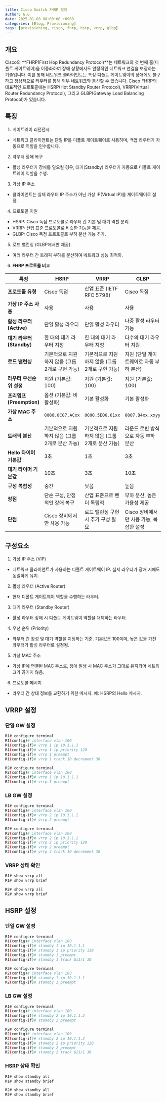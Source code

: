 ```yaml
---
title: Cisco Switch FHRP 설정
author: G.G
date: 2025-01-08 08:00:00 +0900
categories: [Blog, Provisioning]
tags: [provisioning, cisco, fhrp, hsrp, vrrp, glbp]
---
```


## 개요
Cisco의 **FHRP(First Hop Redundancy Protocol)**는 네트워크의 첫 번째 홉(디폴트 게이트웨이)을 이중화하여 장애 상황에서도 안정적인 네트워크 연결을 보장하는 기술입니다. 이를 통해 네트워크 클라이언트는 특정 디폴트 게이트웨이의 장애에도 불구하고 정상적으로 라우터를 통해 외부 네트워크와 통신할 수 있습니다. Cisco FHRP의 대표적인 프로토콜에는 HSRP(Hot Standby Router Protocol), VRRP(Virtual Router Redundancy Protocol), 그리고 GLBP(Gateway Load Balancing Protocol)가 있습니다.

## 특징
1. 게이트웨이 리던던시
- 네트워크 클라이언트는 단일 IP를 디폴트 게이트웨이로 사용하며, 백업 라우터가 자동으로 역할을 인수합니다.
2. 라우터 장애 복구
- 활성 라우터가 장애를 일으킬 경우, 대기(Standby) 라우터가 자동으로 디폴트 게이트웨이 역할을 수행.
3. 가상 IP 주소
- 클라이언트는 실제 라우터 IP 주소가 아닌 가상 IP(Virtual IP)를 게이트웨이로 설정.
4. 프로토콜 지원
- HSRP: Cisco 독점 프로토콜로 라우터 간 기본 및 대기 역할 분리.
- VRRP: 산업 표준 프로토콜로 비슷한 기능을 제공.
- GLBP: Cisco 독점 프로토콜로 부하 분산 기능 추가.
5. 로드 밸런싱 (GLBP에서만 제공):
- 여러 라우터 간 트래픽 부하를 분산하여 네트워크 성능 최적화.

6. **FHRP 프로토콜 비교**

| **특징**                     | **HSRP**                              | **VRRP**                              | **GLBP**                              |
|------------------------------|---------------------------------------|---------------------------------------|---------------------------------------|
| **프로토콜 유형**             | Cisco 독점                           | 산업 표준 (IETF RFC 5798)             | Cisco 독점                           |
| **가상 IP 주소 사용**         | 사용                                  | 사용                                  | 사용                                  |
| **활성 라우터 (Active)**      | 단일 활성 라우터                     | 단일 활성 라우터                     | 다중 활성 라우터 가능                |
| **대기 라우터 (Standby)**     | 한 대의 대기 라우터 지정              | 한 대의 대기 라우터 지정              | 다수의 대기 라우터 지원              |
| **로드 밸런싱**               | 기본적으로 지원하지 않음 (그룹 2개로 구현 가능) | 기본적으로 지원하지 않음 (그룹 2개로 구현 가능) | 지원 (단일 게이트웨이로 자동 부하 분산) |
| **라우터 우선순위 설정**      | 지원 (기본값: 100)                   | 지원 (기본값: 100)                   | 지원 (기본값: 100)                   |
| **프리엠프 (Preemption)**     | 옵션 (기본값: 비활성화)               | 기본 활성화                           | 기본 활성화                           |
| **가상 MAC 주소**             | `0000.0C07.ACxx`                     | `0000.5E00.01xx`                     | `0007.B4xx.xxyy`                     |
| **트래픽 분산**               | 기본적으로 지원하지 않음 (그룹 2개로 분산 가능) | 기본적으로 지원하지 않음 (그룹 2개로 분산 가능) | 라운드 로빈 방식으로 자동 부하 분산   |
| **Hello 타이머 기본값**       | 3초                                  | 1초                                  | 3초                                  |
| **대기 타이머 기본값**         | 10초                                 | 3초                                  | 10초                                 |
| **구성 복잡성**               | 중간                                  | 낮음                                  | 높음                                  |
| **장점**                     | 단순 구성, 안정적인 장애 복구         | 산업 표준으로 벤더 독립적            | 부하 분산, 높은 가용성 제공           |
| **단점**                     | Cisco 장비에서만 사용 가능            | 로드 밸런싱 구현 시 추가 구성 필요     | Cisco 장비에서만 사용 가능, 복잡한 설정 |

## 구성요소
1. 가상 IP 주소 (VIP)
- 네트워크 클라이언트가 사용하는 디폴트 게이트웨이 IP. 실제 라우터가 장애 시에도 동일하게 유지.

2. 활성 라우터 (Active Router)
- 현재 디폴트 게이트웨이 역할을 수행하는 라우터.

3. 대기 라우터 (Standby Router)
- 활성 라우터 장애 시 디폴트 게이트웨이 역할을 대체하는 라우터.

4. 우선 순위 (Priority)
- 라우터 간 활성 및 대기 역할을 지정하는 기준. 기본값은 100이며, 높은 값을 가진 라우터가 활성 라우터로 설정됨.

5. 가상 MAC 주소
- 가상 IP에 연결된 MAC 주소로, 장애 발생 시 MAC 주소가 그대로 유지되어 네트워크가 끊기지 않음.

6. 프로토콜 메시지
- 라우터 간 상태 정보를 교환하기 위한 메시지. 예: HSRP의 Hello 메시지.


## VRRP 설정

### 단일 GW 설정
```bash
R1# configure terminal
R1(config)# interface vlan 100
R1(config-if)# vrrp 1 ip 10.1.1.1
R1(config-if)# vrrp 1 ip priority 120
R1(config-if)# vrrp 1 preempt
R1(config-if)# vrrp 1 track 10 decrement 30
```

```bash
R2# configure terminal
R2(config)# interface vlan 100
R2(config-if)# vrrp 1 ip 10.1.1.1
R2(config-if)# vrrp 1 preempt
```

### LB GW 설정

```bash
R1# configure terminal
R1(config)# interface vlan 100
R1(config-if)# vrrp 2 ip 10.1.1.2
R1(config-if)# vrrp 2 preempt
```

```bash
R2# configure terminal
R2(config)# interface vlan 100
R2(config-if)# vrrp 2 ip 10.1.1.2
R2(config-if)# vrrp 2 ip priority 120
R2(config-if)# vrrp 2 preempt
R2(config-if)# vrrp 2 track 10 decrement 30
```

### VRRP 상태 확인

```bash
R1# show vrrp all
R1# show vrrp brief
```

```bash
R2# show vrrp all
R2# show vrrp brief
```

## HSRP 설정

### 단일 GW 설정

```bash
R1# configure terminal
R1(config)# interface vlan 100
R1(config-if)# standby 1 ip 10.1.1.1
R1(config-if)# standby 1 ip priority 120
R1(config-if)# standby 1 preempt
R1(config-if)# standby 1 track Gi1/1 30
```

```bash
R2# configure terminal
R2(config)# interface vlan 100
R2(config-if)# standby 1 ip 10.1.1.1
R2(config-if)# standby 1 preempt
```

### LB GW 설정

```bash
R1# configure terminal
R1(config)# interface vlan 100
R1(config-if)# standby 2 ip 10.1.1.2
R1(config-if)# standby 2 preempt
```

```bash
R2# configure terminal
R2(config)# interface vlan 100
R2(config-if)# standby 2 ip 10.1.1.2
R2(config-if)# standby 2 ip priority 120
R2(config-if)# standby 2 preempt
R2(config-if)# standby 2 track Gi1/1 30
```

### HSRP 상태 확인

```bash
R1# show standby all
R1# show standby brief
```

```bash
R2# show standby all
R2# show standby brief
```

